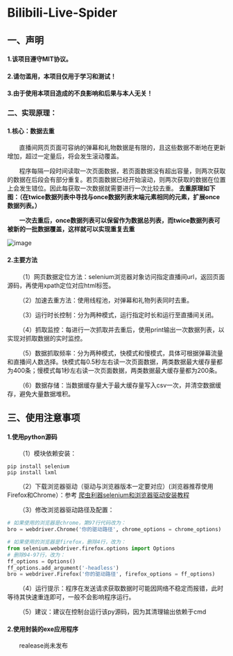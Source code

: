 # Bilibili-Live-Spider
## 一、声明
#### 1.该项目遵守MIT协议。
#### 2.请勿滥用，本项目仅用于学习和测试！
#### 3.由于使用本项目造成的不良影响和后果与本人无关！

### 二、实现原理：
#### 1.核心：数据去重
&nbsp;&nbsp;&nbsp;&nbsp;&nbsp;&nbsp;&nbsp;直播间网页页面可容纳的弹幕和礼物数据是有限的，且这些数据不断地在更新增加，超过一定量后，将会发生滚动覆盖。

&nbsp;&nbsp;&nbsp;&nbsp;&nbsp;&nbsp;&nbsp;程序每隔一段时间读取一次页面数据，若页面数据没有超出容量，则两次获取的数据在后段会有部分重复。若页面数据已经开始滚动，则两次获取的数据在位置上会发生错位。因此每获取一次数据就需要进行一次比较去重。 **去重原理如下图：（在twice数据列表中寻找与once数据列表末端元素相同的元素，扩展once数据列表。）**

&nbsp;&nbsp;&nbsp;&nbsp;&nbsp;&nbsp;&nbsp;**一次去重后，once数据列表可以保留作为数据总列表，而twice数据列表可被新的一批数据覆盖，这样就可以实现重复去重**

![image](https://img.wenhairu.com/images/2021/02/25/EGByH.md.png)
#### 2.主要方法
&nbsp;&nbsp;&nbsp;&nbsp;&nbsp;&nbsp;&nbsp;（1）网页数据定位方法：selenium浏览器对象访问指定直播间url，返回页面源码，再使用xpath定位对应html标签。

&nbsp;&nbsp;&nbsp;&nbsp;&nbsp;&nbsp;&nbsp;（2）加速去重方法：使用线程池，对弹幕和礼物列表同时去重。

&nbsp;&nbsp;&nbsp;&nbsp;&nbsp;&nbsp;&nbsp;（3）运行时长控制：分为两种模式，运行指定时长和运行至直播间关闭。

&nbsp;&nbsp;&nbsp;&nbsp;&nbsp;&nbsp;&nbsp;（4）抓取监控：每进行一次抓取并去重后，使用print输出一次数据列表，以实现对抓取数据的实时监控。

&nbsp;&nbsp;&nbsp;&nbsp;&nbsp;&nbsp;&nbsp;（5）数据抓取频率：分为两种模式，快模式和慢模式，具体可根据弹幕流量和直播间人数选择。快模式每0.5秒左右读一次页面数据，两类数据最大缓存量都为400条；慢模式每1秒左右读一次页面数据，两类数据最大缓存量都为200条。

&nbsp;&nbsp;&nbsp;&nbsp;&nbsp;&nbsp;&nbsp;（6）数据存储：当数据缓存量大于最大缓存量写入csv一次，并清空数据缓存，避免大量数据堆积。

## 三、使用注意事项
#### 1.使用python源码
&nbsp;&nbsp;&nbsp;&nbsp;&nbsp;&nbsp;&nbsp;（1）模块依赖安装：
```shell
pip install selenium
pip install lxml
```
&nbsp;&nbsp;&nbsp;&nbsp;&nbsp;&nbsp;&nbsp;（2）下载浏览器驱动（驱动与浏览器版本一定要对应）(浏览器推荐使用Firefox和Chrome）：参考 [爬虫利器selenium和浏览器驱动安装教程](https://blog.csdn.net/qq_44032277/article/details/105793873)

&nbsp;&nbsp;&nbsp;&nbsp;&nbsp;&nbsp;&nbsp;（3）修改浏览器驱动路径及配置：
```python
# 如果使用的浏览器是chrome，第97行代码改为：
bro = webdriver.Chrome('你的驱动路径', chrome_options = chrome_options)
```
```python
# 如果使用的浏览器是firefox，删除4行，改为：
from selenium.webdriver.firefox.options import Options
# 删除94-97行，改为：
ff_options = Options()
ff_options.add_argument('-headless')
bro = webdriver.Firefox('你的驱动路径', firefox_options = ff_options)
```

&nbsp;&nbsp;&nbsp;&nbsp;&nbsp;&nbsp;&nbsp;（4）运行提示：程序在发送请求获取数据时可能因网络不稳定而报错，此时等待其快速重连即可，一般不会影响程序运行。

&nbsp;&nbsp;&nbsp;&nbsp;&nbsp;&nbsp;&nbsp;（5）建议：建议在控制台运行该py源码，因为其清理输出依赖于cmd

#### 2.使用封装的exe应用程序
&nbsp;&nbsp;&nbsp;&nbsp;&nbsp;&nbsp;&nbsp;realease尚未发布
